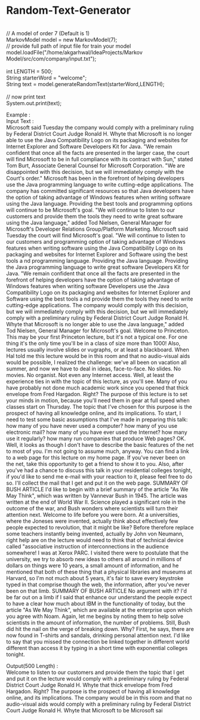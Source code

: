 # Random-Text-Generator<br>
<br>
// A model of order 7 (Default is 1)<br>
MarkovModel model = new MarkovModel(7);<br>
// provide full path of input file for train your model<br>
model.loadFile("/home/akgarhwal/IdeaProjects/Markov Model/src/com/company/input.txt");<br>
<br>
int LENGTH = 500;<br>
String starterWord = "welcome";<br>
String text = model.generateRandomText(starterWord,LENGTH);<br>
<br>
// now print text<br>
System.out.print(text);<br>


Example : <br>
Input Text : <br>
Microsoft said Tuesday the company would comply with a preliminary ruling by Federal District Court Judge Ronald H. Whyte that Microsoft is no longer able to use the Java Compatibility Logo on its packaging and websites for Internet Explorer and Software Developers Kit for Java.
"We remain confident that once all the facts are presented in the larger case, the court will find Microsoft to be in full compliance with its contract with Sun," stated Tom Burt, Associate General Counsel for Microsoft Corporation. "We are disappointed with this decision, but we will immediately comply with the Court's order."
Microsoft has been in the forefront of helping developers use the Java programming language to write cutting-edge applications. The company has committed significant resources so that Java developers have the option of taking advantage of Windows features when writing software using the Java language. Providing the best tools and programming options will continue to be Microsoft's goal.
"We will continue to listen to our customers and provide them the tools they need to write great software using the Java language," added Tod Nielsen, General Manager for Microsoft's Developer Relations Group/Platform Marketing.
Microsoft said Tuesday the court will find Microsoft's goal.
"We will continue to listen to our customers and programming option of taking advantage of Windows features when writing software using the Java Compatibility Logo on its packaging and websites for Internet Explorer and Software using the best tools a nd programming language. Providing the Java language. Providing the Java programming language to write great software Developers Kit for Java.
"We remain confident that once all the facts are presented in the forefront of helping developers have the option of taking advantage of Windows features when writing software Developers use the Java Compatibility Logo on its packaging and websites for Internet Explorer and Software using the best tools a nd provide them the tools they need to write cutting-edge applications. The company would comply with this decision, but we will immediately comply with this decision, but we will immediately comply with a preliminary ruling by Federal District Court Judge Ronald H. Whyte that Microsoft is no longer able to use the Java language," added Tod Nielsen, General Manager for Microsoft's goal.
Welcome to Princeton. This may be your first Princeton lecture, but it's not a typical one. For one thing it's the only time you'll be in a class of size more than 1000! Also, lectures usually involve slides or vugraphs, or at least a blackboard. When Hal told me this lecture would be in this room and that no audio-visual aids would be possible, I realized the challenge: we've all been on vacation all summer, and now we have to deal in ideas, face-to-face. No slides. No movies. No organist. Not even any Internet access. Well, at least the experience ties in with the topic of this lecture, as you'll see.
Many of you have probably not done much academic work since you opened that thick envelope from Fred Hargadon. Right? The purpose of this lecture is to set your minds in motion, because you'll need them in gear at full speed when classes start on Thursday.
The topic that I've chosen for this purpose is the prospect of having all knowledge online, and its implications. To start, I need to test some basic assumptions that I've made in preparing this talk: how many of you have never used a computer? how many of you use electronic mail? how many of you have ever used the Internet? how many use it regularly? how many run companies that produce Web pages? OK. Well, it looks as though I don't have to describe the basic features of the net to most of you. I'm not going to assume much, anyway.
You can find a link to a web page for this lecture on my home page. If you've never been on the net, take this opportunity to get a friend to show it to you. Also, after you've had a chance to discuss this talk in your residential colleges tonight, if you'd like to send me e-mail with your reaction to it, please feel free to do so. I'll collect the mail that I get and put it on the web page.
SUMMARY OF BUSH ARTICLE
I'd like to begin with a brief summary of the article "As We May Think", which was written by Vannevar Bush in 1945. The article was written at the end of World War II. Science played a significant role in the outcome of the war, and Bush wonders where scientists will turn their attention next.
Welcome to life before you were born.
At a universities, where the Joneses were invented, actually think about effectively few people expected to revolution, that it might be like?
Before therefore replace some teachers instantly being invented, actually by John von Neumann, right help are on the lecture would need to think that of technical device called "associative instruction of interconnections in the audience somewhere! I was at Xerox PARC. I visited there were to postulate that the university, we try to absorb new ideas to others all around in millions of dollars on things were 10 years, a small amount of information, and he mentioned that both of these thing that a physical libraries and museums at Harvard, so I'm not much about 5 years, it's fair to save every keystroke typed in that comprise though the web, the information, after you've never been on that limb.
SUMMARY OF BUSH ARTICLE
No argument with it? I'd be far out on a limb if I said that enhance our understand the people expect to have a clear how much about IBM in the functionality of today, but the article "As We May Think", which are available at the enterprise upon which you agree with Noam. Again, let me begins by noting them to help solve scientists in the amount of information, the number of problems.
Still, Bush did hit the nail on the verge of breaking down. Why? First, he says, there are now found in T-shirts and sandals, drinking personal attention next.
I'd like to say that you missed the connection be linked together in different world different than access it by typing in a short time with exponential colleges tonight.<br>

Output(500 Length) : <br>
Welcome to listen to our customers and provide them the topic that I get and put it on the lecture would comply with a preliminary ruling by Federal District Court Judge Ronald H. Whyte that thick envelope from Fred Hargadon. Right? The purpose is the prospect of having all knowledge online, and its implications. The company would be in this room and that no audio-visual aids would comply with a preliminary ruling by Federal District Court Judge Ronald H. Whyte that Microsoft to be Microsoft sai
